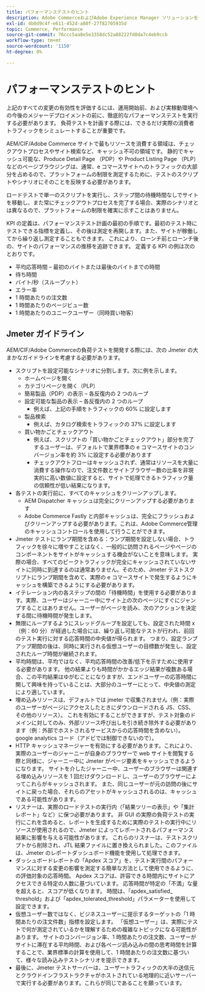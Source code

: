 ```yaml
---
title: パフォーマンステストのヒント
description: Adobe CommerceおよびAdobe Experience Manager ソリューションを開始するための KPI を設定する方法を説明します。
exl-id: 4b0d9c4f-e611-452d-a80f-27f82705935d
topic: Commerce, Performance
source-git-commit: 76ccc5aa8e5e3358dc52a88222fd0da7c4eb9ccb
workflow-type: tm+mt
source-wordcount: '1150'
ht-degree: 0%

---
```


# パフォーマンステストのヒント

上記のすべての変更の有効性を評価するには、運用開始前、および実稼動環境への今後のメジャーデプロイメントの前に、徹底的なパフォーマンステストを実行する必要があります。 負荷テストを計画する際には、できるだけ実際の消費者トラフィックをシミュレートすることが重要です。

AEM/CIF/Adobe Commerce サイトで最もリソースを消費する領域は、チェックアウトプロセスやサイト検索など、キャッシュ不可の領域です。 静的でキャッシュ可能な、Produce Detail Page （PDP）や Product Listing Page （PLP）などのページブラウジングは、通常、e コマースサイトへのトラフィックの大部分を占めるので、プラットフォームの制限を測定するために、テストのスクリプトやシナリオにそのことを反映する必要があります。

ロードテストで単一のスクリプトを実行し、ステップ間の待機時間なしでサイトを移動し、また常にチェックアウトプロセスを完了する場合、実際のシナリオとは異なるので、プラットフォームの制限を確実に示すことはありません。

KPI の定義は、パフォーマンステスト計画の最初の手順です。最初のテスト時にテストできる指標を定義し、その後は測定を再開します。また、サイトが稼働してから繰り返し測定することもできます。 これにより、ローンチ前とローンチ後の、サイトのパフォーマンスの推移を追跡できます。 定義する KPI の例は次のとおりです。

- 平均応答時間 – 最初のバイトまたは最後のバイトまでの時間
- 待ち時間
- バイト/秒（スループット）
- エラー率
- 1 時間あたりの注文数
- 1 時間あたりのページビュー数
- 1 時間あたりのユニークユーザー（同時買い物客）

## Jmeter ガイドライン

AEM/CIF/Adobe Commerceの負荷テストを開発する際には、次の Jmeter の大まかなガイドラインを考慮する必要があります。

- スクリプトを設定可能なシナリオに分割します。次に例を示します。
   - ホームページを開く
   - カテゴリページを開く（PLP）
   - 簡易製品（PDP）の表示 – 各反復内の 2 つのループ
   - 設定可能な製品の表示 – 各反復内の 2 つのループ
      - 例えば、上記の手順をトラフィックの 60% に設定します
   - 製品検索
      - 例えば、カタログ検索をトラフィックの 37% に設定します
   - 買い物かごとチェックアウト
      - 例えば、スクリプトの「買い物かごとチェックアウト」部分を完了するユーザーは、デフォルトで業界標準の e コマースサイトのコンバージョン率を約 3% に設定する必要があります
      - チェックアウトフローはキャッシュされず、通常はリソースを大量に消費する操作なので、注文件数とサイトブラウザー数の比率を非現実的に高い数値に設定すると、サイトで処理できるトラフィック量の信頼性が低い結果になります。
- 各テストの実行前に、すべてのキャッシュをクリーンアップします。
   - AEM Dispatcher キャッシュは完全にクリーンアップする必要があります
   - Adobe Commerce Fastly と内部キャッシュは、完全にフラッシュおよびクリーンアップする必要があります。これは、Adobe Commerce管理のキャッシュコントロールを使用して行うことができます。
- Jmeter テストにランプ期間を含める：ランプ期間を設定しない場合、トラフィックを徐々に増やすことはなく、一般的に訪問されるページやページのコンポーネントをサイトがキャッシュする機会がないことを意味します。 実際の場合、すべてのピークトラフィックが完全にキャッシュされていないサイトに同時に到達するのは通常ありません。そのため、Jmeter テストスクリプトにランプ期間を含めて、実際の e コマースサイトで発生するようにキャッシュを構築できるようにする必要があります。
- イテレーション内の各ステップの間の「待機時間」を使用する必要があります。実際、ユーザーはジャーニー中にサイト上の次のページにすぐにジャンプすることはありません。ユーザーがページを読み、次のアクションを決定する間に待機時間が発生します。
- 無限にループするようにスレッドグループを設定しても、設定された時間 x （例：60 分）が経過した場合には、繰り返し可能なテストが行われ、前回のテスト実行に対する応答時間の中央値が得られます。 つまり、設定ランプアップ期間の後は、同時に実行される仮想ユーザーの目標数が発生し、設定されたループ時間が継続されます。
- 平均時間は、平均ではなく、平均応答時間の改善/低下を示すために使用する必要があります。 他の結果よりも時間がかかるエッジ結果が複数ある場合、この平均結果はゆがむことになりますが、エンドユーザーの応答時間に関して興味を持っていることは、大部分のユーザーにとって、中央値の測定により適しています。
- 埋め込みリソースは、デフォルトでは jmeter で収集されません（例：実際のユーザーがページにアクセスしたときにダウンロードされる JS、CSS、その他のリソース）。 これを有効にすることができますが、テスト対象のドメインに対してのみ、外部リソース呼び出しを引き続き除外する必要があります（例：外部でホストされるサービスからの応答時間を含めない）。 google analytics コード（アドビでは制御できないので）。
- HTTP キャッシュマネージャーを有効にする必要があります。これにより、実際のユーザーのジャーニーが自身のブラウザーで web サイトを閲覧する際と同様に、ジャーニー中に Jmeter がページ要素をキャッシュできるようになります。 サイトを介したジャーニー中、ユーザーのブラウザーは関連する埋め込みリソースを 1 回だけダウンロードし、ユーザーのブラウザーによってこれらがキャッシュされます。 また、同じユーザーが元の訪問の後にサイトに戻った場合、それらのアセットがキャッシュされるのは、キャッシュである可能性があります。
- リスナーは、実際のロードテストの実行内（「結果ツリーの表示」や「集計レポート」など）に保つ必要があります。 非 GUI の実際の負荷テストの実行にこれを含めると、レポートを生成するために実際のテストの実行中にリソースが使用されるので、Jmeter によってレポートされるパフォーマンス結果に影響を与える可能性があります。 これらのリスナーは、テストスクリプトから削除され、JTL 結果ファイルに置き換えられました。このファイルは、Jmeter のレポートダッシュボード機能を使用して処理できます。
- ダッシュボードレポートの「Apdex スコア」を、テスト実行間のパフォーマンスに対する変更の影響を測定する簡単な方法として使用できるように、の評価対象の応答時間。 Apdex スコアは、許容できる時間内にサイトにアクセスできる特定の人数に基づいています。 応答時間が特定の「不満」な量を超えると、スコアが低くなります。 時間は、「apdex_satisfied_ threshold」および「apdex_tolerated_threshold」パラメーターを使用して設定できます。
- 仮想ユーザー数ではなく、ビジネスユーザーに提示するターゲットの「1 時間あたりの注文件数」指標を設定します。 「仮想ユーザー」は、実際にテストで何が測定されているかを理解するための複雑なトピックになる可能性があります。 サイトのコンバージョン率、1 時間あたりの注文数、ユーザーがサイトに滞在する平均時間、および各ページ読み込みの間の思考時間を計算することで、業界標準の計算を使用して、1 時間あたりの注文数に基づいて、様々な読み込みテストシナリオを提示できます。
- 最後に、Jmeter テストサーバーは、ユーザートラフィックの大半の送信元とクラウドインフラストラクチャがホストされている地理的に近いサーバーで実行する必要があります。これらが同じであることを願っています。
